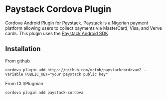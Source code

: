 **Paystack Cordova Plugin**
=======================
Cordova Android Plugin for Paystack. Paystack is a Nigerian payment platform allowing users to collect payments via MasterCard, Visa, and Verve cards.
This plugin uses the [Paystack Android SDK](https://github.com/PaystackHQ/paystack-android)

Installation
----------------
From github

    cordova plugin add https://github.com/mrfoh/paystackcordovav2 --variable PUBLIC_KEY="your paystack public key"

From CLI/Plugman

    cordova plugin add paystack-cordova
